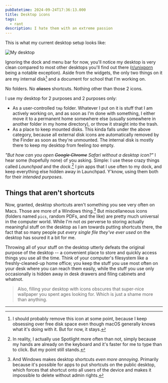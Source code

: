 ```yaml
---
pubDatetime: 2024-09-24T17:36:13.000
title: Desktop icons
tags:
  - rant
description: I hate them with an extreme passion
---
```


This is what my current desktop setup looks like:

![My desktop](../../assets/images/my-desktop.png)

Ignoring the dock and menu bar for now, you'll notice my desktop is very clean compared to most other desktops you'll find out there ([r/unixporn](https://www.reddit.com/r/unixporn/) being a notable exception). Aside from the widgets, the only two things on it are my internal disk[^1] and a document for school that I'm working on.

No folders. No ~~aliases~~ shortcuts. Nothing other than those 2 icons.

I use my desktop for 2 purposes and 2 purposes only:
- As a user-controlled `tmp` folder. Whatever I put on it is stuff that I am actively working on, and as soon as I'm done with something, I either move it to a permanent home somewhere else (usually somewhere in another folder in my home directory), or throw it straight into the trash.
- As a place to keep mounted disks. This kinda falls under the above category, because all external disk icons are automatically removed by the Finder as soon as they're unmounted. The internal disk is mostly there to keep my desktop from feeling _too_ empty.

_"But how can you open ~~Google Chrome~~ Safari without a desktop icon?"_ I hear some (hopefully none) of you asking. Simple: I use these crazy things called _Launchpad_ and the _dock_.[^2] I pin apps that I use often to my dock, and keep everything else hidden away in Launchpad. Y'know, using them both for their _intended purposes_.

## Things that aren't shortcuts

Now, granted, desktop shortcuts aren't something you see very often on Macs. Those are more of a Windows thing.[^3] But miscellaneous icons (folders named `pics`, random PDFs, and the like) are pretty much universal in the computer world. While I'm not _as_ perverse to storing actually meaningful stuff on the desktop as I am towards putting shortcuts there, the fact that so many people put _every single file they've ever used_ on the desktop has soured it a bit for me.

Throwing all of your stuff on the desktop utterly defeats the original purpose of the desktop -- a convenient place to store and quickly access things you use all the time. Think of your computer's filesystem like a freshly-cleaned-up home office; you keep the stuff you use most often on your desk where you can reach them easily, while the stuff you use only occasionally is hidden away in desk drawers and filing cabinets and whatnot.

> Also, filling your desktop with icons obscures that super-nice wallpaper you spent ages looking for. Which is just a shame more than anything.

------

[^1]: I should probably remove this icon at some point, because I keep obsessing over free disk space even though macOS generally knows what it's doing with it. But for now, it stays.
[^2]: In reality, I actually use Spotlight more often than not, simply because my hands are already on the keyboard and it's faster for me to type than to click. But my point still stands.
[^3]: And Windows makes desktop shortcuts _even more annoying_. Primarily because it's possible for apps to put shortcuts on the public desktop, which forces that shortcut onto all users of the device and makes it impossible to delete without admin rights.
